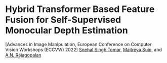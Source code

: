 # Hybrid Transformer Based Feature Fusion for Self-Supervised Monocular Depth Estimation 
[Advances in Image Manipulation, European Conference on Computer Vision Workshops (ECCVW) 2022]
[Snehal Singh Tomar](https://www.snehalstomar.github.io), [Maitreya Suin](https://maitreyasuin.github.io), and [A.N. Rajagopalan](https://www.ee.iitm.ac.in/raju/)
